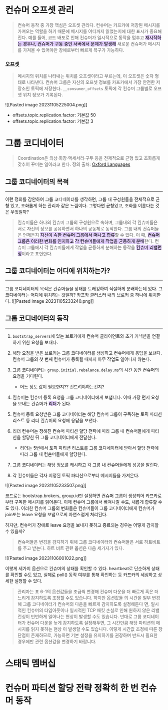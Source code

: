# 컨슈머 오프셋 관리

> 컨슈머 동작 중 가장 핵심은 오프셋 관리다. 컨슈머는 카프카에 저장된 메시지를 가져오는 역할을 하기 때문에 메시지를 어디까지 읽었는지에 대한 표시가 중요해진다. 예를 들어, 코드  배포로 인해 컨슈머가 일시적으로 동작을 멈추고 <mark style="background: #D2B3FFA6;">재시작하는 경우나, 컨슈머가 구동 중인 서버에서 문제가 발생해</mark> 새로운 컨슈머가 메시지를 가져올 수 있어야만 장애로부터 빠르게 복구가 가능하다. 

### 오프셋
> 메시지의 위치를 나타내는 위치를 오프셋이라고 부르는데, 이 오프셋은 숫자 형태로 나타낸다. 컨슈머 그룹은 자신의 오프셋 정보를 카프카에서 가장 안전한 저장소인 토픽에 저장한다. `__consumer_offsets` 토픽에 각 컨슈머 그룹별로 오프셋 위치 정보가 기록된다. 

![[Pasted image 20231105225004.png]]

- offsets.topic.replication.factor: 기본값 50
- offsets.topic.replication.factor: 기본값 3

# 그룹 코디네이터

> Coordination은 의상·화장·액세서리·구두 등을 전제적으로 균형 있고 조화롭게 갖추어 꾸미는 일이라고 한다. 정의 출처: [Oxford Languages](https://languages.oup.com/google-dictionary-ko)

## 그룹 코디네이터의 목적
---
이런 정의를 감안하여 그룹 코디네이터를 생각하면, 그룹 내 구성원들을 전체적으로 균형 있고, 조화롭게 하는 관리자 같은 느낌이다. 그렇다면 균형있고, 조화를 이룬다는 것은 무엇일까?

> 컨슈머들은 하나의 컨슈머 그룹의 구성원으로 속하며, 그룹내의 각 컨슈머들은 서로 자신의 정보를 공유하면서 하나의 공동체로 동작한다. 그룹 내의 컨슈머들은 언제든지 <mark style="background: #D2B3FFA6;">자신이 속한 컨슈머 그룹에서 떠나고 합류</mark>할 수 있다. 이 때, <mark style="background: #D2B3FFA6;">컨슈머 그룹은 이러한 변화를 인지하고</mark> <mark style="background: #D2B3FFA6;">각 컨슈머들에게 작업을 균등하게 분배</mark>한다. 컨슈머 그룹에서 각 컨슈머들에게 작업을 균등하게 분해하는 동작을 <mark style="background: #D2B3FFA6;">컨슈머 리밸런싱</mark>이라고 표현한다. 

## 그룹 코디네이터는 어디에 위치하는가? 
---
그룹 코디네이터의 목적은 컨슈머들을 상태를 트래킹하여 적절하게 분배하는데 있다. 그 코디네이터는 어디에 위치하는 것일까? 카프카 클러스터 내의 브로커 중 하나에 위치한다. 
![[Pasted image 20231105233240.png]]

## 그룹 코디네이터의 동작
--- 
1. `bootstrap_servers`에 있는 브로커에게 컨슈머 클라이언트와 초기 커넥션을 연결하기 위한 요청을 보내다. 
2. 해당 요청을 받은 브로커는 그룹 코디네이터를 생성하고 컨슈머에게 응답을 보낸다. 컨슈머 그룹의 첫 번째 컨슈머가 등록될 때까지 아무 작업도 일어나지 않는다. 
3. 그룹 코디네이터는 `group.initial.rebalance.delay.ms`의 시간 동안 컨슈머의 요청을 기다린다. 
	 - 어느 정도 값이 필요한지?? 건드려야하는건지? 
 
4. 컨슈머는 컨슈머 등록 요청을 그룹 코디네이터에게 보냅니다. 이때 가장 먼저 요청을 보내는 컨슈머가 <mark style="background: #D2B3FFA6;">리더</mark>가 된다. 
5. 컨슈머 등록 요청받은 그룹 코디네이터는 해당 컨슈머 그룹이 구독하는 토픽 파티션 리스트 등 리더 컨슈머의 요청에 응답을 보낸다. 
6. 리더 컨슈머는 정해진 컨슈머 파티션 할당 전략에 따라 그룹 내 컨슈머들에게 파티션을 할당한 뒤 그룹 코디네이터에게 전달한다. 
	- 리더는 5번에서 토픽 파티션 리스트를 그룹 코디네이터에 받아서 할당 전략에 따라 그룹 내 컨슏머들에게 할당한다. 

7. 그룹 코디네이터는 해당 정보를 캐시하고 각 그룹 내 컨슈머들에게 성공을 알린다. 
8. 각 컨슈머들은 각자 지정된 토픽 파티션으로부터 메시지들을 가져온다.

![[Pasted image 20231105233507.png]]

코드로는 bootstrap.brokers, group.id만 설정하면 컨슈머 그룹이 생성되어 카프카로부터 구독한 메시지를 읽어온다. 이제 컨슈머 그룹에서 빠져나갈 수도, 새롭게 합류할 수도 있다. 이러한 컨슈머 그룹의 변화들은 컨슈머들이 그룹 코디네이터에게 컨슈머가 join또는 leave 요청을 보냄으로써 자연스럽게 처리된다. 

하지만, 컨슈머가 장애로 leave 요청을 보내지 못하고 종료되는 경우는 어떻게 감지할 수 있을까? 
> 컨슈머들은 변경을 감지하기 위해 그룹 코디네이터와 컨슈머들은 서로 하트비트를 주고 받는다. 하트 비트 관련  옵션은 다음 세가지가 있다. 

![[Pasted image 20231106001022.png]]

이렇게 세가지 옵션으로 컨슈머의 상태를 확인할 수 있다. heartbeat로 단순하게 상태를 확인할 수도 있고, 실제로 poll() 동작 여부를 통해 확인하는 등 카프카의 세심하고 상세한 설정할 수 있다. 

>관리자는 표 6-1의 옵션값들을 조금씩 변경해 컨슈머 다운을 더 빠르게 혹은 더 느리게 감지하도록 조정할 수도 있습니다. 하지만 옵션값들 의 시간을 일부 변경해 그룹 코디네이터가 컨슈머의 다운을 빠르게 감지하도록 설정해둔다 면, 일시적인 컨슈머의 타임아웃이나 일시적인 TCP 패킷 손실로 인해 원하지 않은 리밸런싱이 빈번하게 일어나는 현상이 발생할 수도 있습니다. 
> 반대로 그룹 코디네이터가 컨슈머 다운을 늦게 감지하도록 설정해두면, 그 시간만큼 해당 파티션의 메시지를 읽지 못하는 현상 이 발생할 수도 있습니다. 이렇게 시간값 조정에 따른 장단점이 존재하므로, 가능하면 기본 설정을 유지하기를 권장하며 반드시 필요한 경우에만 관련 옵션값을 변경하기 바랍니다.

# 스태틱 멤버십  
# 컨슈머 파티션 할당 전략 정확히 한 번 컨슈머 동작